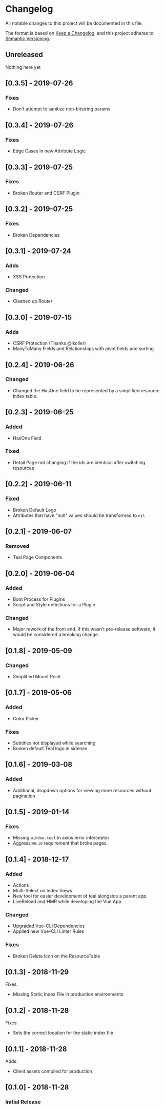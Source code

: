 # Changelog
All notable changes to this project will be documented in this file.

The format is based on [Keep a Changelog](https://keepachangelog.com/en/1.0.0/),
and this project adheres to [Semantic Versioning](https://semver.org/spec/v2.0.0.html).

## Unreleased

Nothing here yet

## [0.3.5] - 2019-07-26

### Fixes
- Don't attempt to sanitize non-bitstring params

## [0.3.4] - 2019-07-26

### Fixes
- Edge Cases in new Attribute Logic

## [0.3.3] - 2019-07-25

### Fixes
- Broken Router and CSRF Plugin

## [0.3.2] - 2019-07-25

### Fixes
- Broken Dependencies

## [0.3.1] - 2019-07-24

### Adds
- XSS Protection

### Changed
- Cleaned up Router

## [0.3.0] - 2019-07-15

### Adds
- CSRF Protection (Thanks @lkoller)
- ManyToMany Fields and Relationships with pivot fields and sorting.

## [0.2.4] - 2019-06-26

### Changed
- Changed the HasOne field to be represented by a simplified resource index table.

## [0.2.3] - 2019-06-25

### Added
- HasOne Field

### Fixed
- Detail Page not changing if the ids are identical after switching resources


## [0.2.2] - 2019-06-11

### Fixed
- Broken Default Logo
- Attributes that have "null" values should be transformed to `nil`

## [0.2.1] - 2019-06-07

### Removed
- Teal Page Components

## [0.2.0] - 2019-06-04

### Added
- Boot Process for Plugins
- Script and Style definitions for a Plugin

### Changed
- Major rework of the front end.  If this wasn't pre-release software, it would
    be considered a breaking change.

## [0.1.8] - 2019-05-09

### Changed
- Simplified Mount Point

## [0.1.7] - 2019-05-06

### Added
- Color Picker

### Fixes
- Subtitles not displayed while searching
- Broken default Teal logo in sidenav

## [0.1.6] - 2019-03-08

### Added
- Additional, dropdown options for viewing more resources without pagination


## [0.1.5] - 2019-01-14

### Fixes
- Missing `window.teal` in axios error interceptor
- Aggressive `id` requirement that broke pages.

## [0.1.4] - 2018-12-17

### Added
- Actions
- Multi-Select on Index Views
- New tool for easier development of teal alongside a parent app.
- LiveReload and HMR while developing the Vue App
### Changed
- Upgraded Vue-CLI Dependencies
- Applied new Vue-CLI Linter Rules
### Fixes
- Broken Delete Icon on the ResourceTable

## [0.1.3] - 2018-11-29

Fixes:
- Missing Static Index File in production environments

## [0.1.2] - 2018-11-28

Fixes:

- Sets the correct location for the static index file

## [0.1.1] - 2018-11-28

Adds:

- Client assets compiled for production.

## [0.1.0] - 2018-11-28

### Initial Release

